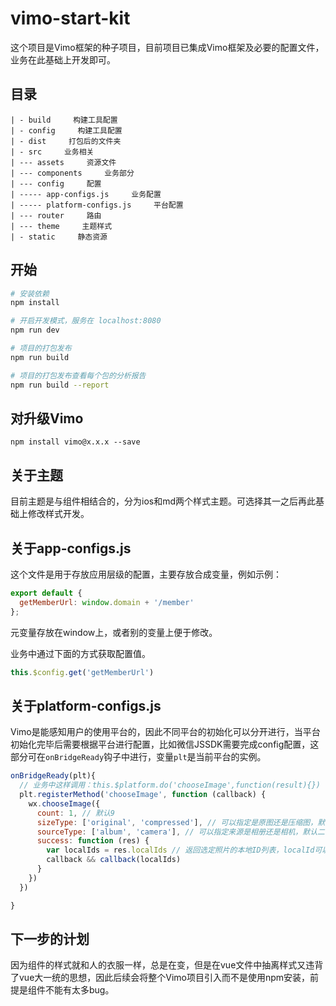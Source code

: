 # vimo-start-kit

这个项目是Vimo框架的种子项目，目前项目已集成Vimo框架及必要的配置文件，业务在此基础上开发即可。

## 目录
```
| - build     构建工具配置	
| - config     构建工具配置	
| - dist     打包后的文件夹
| - src     业务相关
| --- assets     资源文件
| --- components     业务部分
| --- config     配置
| ----- app-configs.js     业务配置
| ----- platform-configs.js     平台配置
| --- router     路由
| --- theme     主题样式
| - static     静态资源

```





## 开始

``` bash
# 安装依赖
npm install

# 开启开发模式，服务在 localhost:8080
npm run dev

# 项目的打包发布
npm run build

# 项目的打包发布查看每个包的分析报告
npm run build --report
```

## 对升级Vimo

```
npm install vimo@x.x.x --save
```

## 关于主题

目前主题是与组件相结合的，分为ios和md两个样式主题。可选择其一之后再此基础上修改样式开发。

## 关于app-configs.js

这个文件是用于存放应用层级的配置，主要存放合成变量，例如示例：

```js
export default {
  getMemberUrl: window.domain + '/member'
};
```

元变量存放在window上，或者别的变量上便于修改。

业务中通过下面的方式获取配置值。

```js
this.$config.get('getMemberUrl')
```

## 关于platform-configs.js

Vimo是能感知用户的使用平台的，因此不同平台的初始化可以分开进行，当平台初始化完毕后需要根据平台进行配置，比如微信JSSDK需要完成config配置，这部分可在`onBridgeReady`钩子中进行，变量`plt`是当前平台的实例。

```js
onBridgeReady(plt){
  // 业务中这样调用：this.$platform.do('chooseImage',function(result){})
  plt.registerMethod('chooseImage', function (callback) {
    wx.chooseImage({
      count: 1, // 默认9
      sizeType: ['original', 'compressed'], // 可以指定是原图还是压缩图，默认二者都有
      sourceType: ['album', 'camera'], // 可以指定来源是相册还是相机，默认二者都有
      success: function (res) {
        var localIds = res.localIds // 返回选定照片的本地ID列表，localId可以作为img标签的src属性显示图片
        callback && callback(localIds)
      }
    })
  })

}
```


## 下一步的计划

因为组件的样式就和人的衣服一样，总是在变，但是在vue文件中抽离样式又违背了vue大一统的思想，因此后续会将整个Vimo项目引入而不是使用npm安装，前提是组件不能有太多bug。



